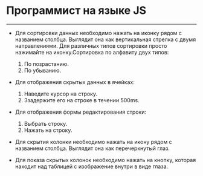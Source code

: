 # Программист на языке JS

---

* Для сортировки данных необходимо нажать на иконку рядом с названием столбца. Выглядит она как вертикальная стрелка с двумя направлениями. Для различных типов сортировки просто нажимайте на иконку.Сортировка по алфавиту двух типов:

  1. По позрастанию.
  2. По убыванию.

* Для отображения скрытых данных в ячейках:

  1. Наведите курсор на строку.
  2. Ззадержите его на строке в течении 500ms.

* Для отображения формы редактирования строки:

  1. Выбрать строку.
  2. Нажать на строку.

* Для скрытия колонки необходимо нажать на икону рядом с названием столбца. Выглядит она как перечеркнутый глаз.

* Для показа скрытых колонок необходимо нажать на кнопку, которая находит над таблицей с изображение внутри в виде глаза.
